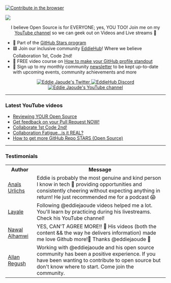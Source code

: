 [![Contribute in the browser](https://gitpod.io/button/open-in-gitpod.svg)](https://gitpod.io/#https://github.com/eddiejaoude/eddiejaoude)

<a href="http://eddiejaoude.io" target="_blank"><img src="https://github.com/EddieHubCommunity/Branding/raw/main/community/Eddie_banner_GIF.gif" /></a>

<p align="center">I believe Open Source is for EVERYONE; yes, YOU TOO! Join me on my <a href="http://youtube.com/eddiejaoude?sub_confirmation=1">YouTube channel</a> so we can geek out on Videos and Live streams 🎥</p>

- 🌟 Part of the <a href="https://stars.github.com/profiles/eddiejaoude/"> GitHub Stars program</a>
- 🟩 Join our inclusive community <a href="http://eddiehub.org">EddieHub</a>!</b> Where we believe Collaboration 1st, Code 2nd!
- 📸 FREE video course on <a href="http://eddiejaoude.io/course-github-profile-landing">How to make your GitHub profile standout</a>
- 📰 Sign up to my monthly community <a href="http://eddiejaoude.io/newsletters">newsletter</a> to be kept up-to-date with upcoming events, community achievements and more

<p align="center">
  <a href="http://twitter.com/eddiejaoude">
    <img src="https://img.shields.io/twitter/follow/eddiejaoude?label=Twitter&logo=twitter&style=for-the-badge&color=blue" alt="Eddie Jaoude's Twitter"/>
  </a>
  <a href="https://discord.com/invite/jZQs6Wu">
    <img src="https://img.shields.io/discord/699608417039286293?logo=discord&style=for-the-badge&color=blue" alt="EddieHub Discord"/>
  </a>
  <a href="http://youtube.com/eddiejaoude?sub_confirmation=1">
    <img src="https://img.shields.io/youtube/channel/subscribers/UC5mnBodB73bR88fLXHSfzYA?style=for-the-badge&logo=youtube&label=Youtube&color=blue" alt="Eddie Jaoude's YouTube channel"/>
  </a>
</p>

---

### Latest YouTube videos

<!-- YOUTUBE-VIDEOS-LIST:START -->
- [Reviewing YOUR Open Source](https://www.youtube.com/watch?v=flgQjWDgs9E)
- [Get feedback on your Pull Request NOW!](https://www.youtube.com/watch?v=PdipPuk6LZI)
- [Collaborate 1st Code 2nd!](https://www.youtube.com/watch?v=TqmUB4pdGwM)
- [Collaboration Fatigue...is it REAL?](https://www.youtube.com/watch?v=HV3PQsNPhxU)
- [How to get more GitHub Repo STARS &lpar;Open Source&rpar;](https://www.youtube.com/watch?v=1wKtKFY_ueM)
<!-- YOUTUBE-VIDEOS-LIST:END -->

---

### Testimonials

<table>
  <tr>
    <th>Author</th>
    <th>Message</th>
  </tr>
  <tr>
    <td><a target="_blank" href="https://twitter.com/urlichsanais/status/1349358736092094467">Anaïs Urlichs</a></td>
    <td>Eddie is probably the most genuine and kind person I know in tech 🥰 providing opportunities and consistently cheering without expecting anything in return! He just recommended me for a podcast 😱</td>
  </tr>
  <tr>
    <td><a target="_blank" href="https://twitter.com/yalematta/status/1304541107330658313">Layale</a></td>
    <td>Following @eddiejaoude videos helped me a lot. You'll learn by practicing during his livestreams. Check his YouTube channel!</td>
  </tr>
  <tr>
    <td><a target="_blank" href="https://twitter.com/__nawalhmw/status/1304572901140635648">Nawal Alhamwi</a></td>
    <td>YES, CAN'T AGREE MORE!! 💯 His videos (both the content && the way he delivers information) made me love Github more!🤩 Thanks @eddiejaoude 🌟</td>
  </tr>
  <tr>
    <td><a target="_blank" href="https://twitter.com/allanregush/status/1304484456221167617">Allan Regush</a></td>
    <td>Working with @eddiejaoude and his open source community has been a positive experience. If you have been wanting to contribute to open source but don't know where to start. Come join the community.</td>
  </tr>
</table>
